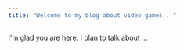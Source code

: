 ```yaml
---
title: "Welcome to my blog about video games..."
---
```


I'm glad you are here. I plan to talk about ...
